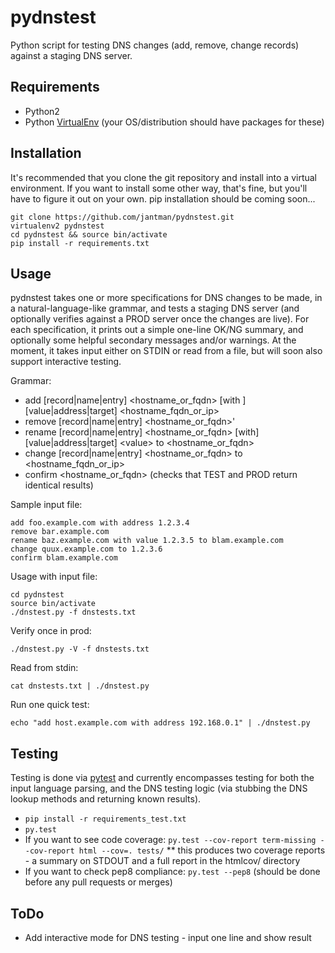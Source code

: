 pydnstest
=========

Python script for testing DNS changes (add, remove, change records) against a staging DNS server.

Requirements
------------
* Python2
* Python [VirtualEnv](http://www.virtualenv.org/) (your OS/distribution should have packages for these)

Installation
------------
It's recommended that you clone the git repository and install into a virtual environment.
If you want to install some other way, that's fine, but you'll have to figure it out on your own.
pip installation should be coming soon...

```
git clone https://github.com/jantman/pydnstest.git
virtualenv2 pydnstest
cd pydnstest && source bin/activate
pip install -r requirements.txt
```

Usage
-----
pydnstest takes one or more specifications for DNS changes to be made, in a natural-language-like grammar, and tests a staging DNS server (and optionally verifies against a PROD server once the changes are live). For each specification, it prints out a simple one-line OK/NG summary, and optionally some helpful secondary messages and/or warnings. At the moment, it takes input either on STDIN or read from a file, but will soon also support interactive testing.

Grammar:
* add [record|name|entry] \<hostname_or_fqdn\> [with ][value|address|target] \<hostname_fqdn_or_ip\>
* remove [record|name|entry] \<hostname_or_fqdn\>'
* rename [record|name|entry] \<hostname_or_fqdn\> [with] [value|address|target] \<value\> to \<hostname_or_fqdn\>
* change [record|name|entry] \<hostname_or_fqdn\> to \<hostname_fqdn_or_ip\>
* confirm \<hostname_or_fqdn\> (checks that TEST and PROD return identical results)

Sample input file:
```
add foo.example.com with address 1.2.3.4
remove bar.example.com
rename baz.example.com with value 1.2.3.5 to blam.example.com
change quux.example.com to 1.2.3.6
confirm blam.example.com
```

Usage with input file:
```
cd pydnstest
source bin/activate
./dnstest.py -f dnstests.txt
```

Verify once in prod:
```
./dnstest.py -V -f dnstests.txt
```

Read from stdin:
```
cat dnstests.txt | ./dnstest.py
```

Run one quick test:
```
echo "add host.example.com with address 192.168.0.1" | ./dnstest.py
```

Testing
-------
Testing is done via [pytest](http://pytest.org/latest/) and currently
encompasses testing for both the input language parsing, and the DNS testing
logic (via stubbing the DNS lookup methods and returning known results). 

* `pip install -r requirements_test.txt`
* `py.test`
* If you want to see code coverage: `py.test --cov-report term-missing --cov-report html --cov=. tests/`
** this produces two coverage reports - a summary on STDOUT and a full report in the htmlcov/ directory
* If you want to check pep8 compliance: `py.test --pep8` (should be done before any pull requests or merges)

ToDo
----
* Add interactive mode for DNS testing - input one line and show result
